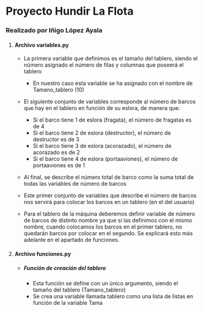 # Proyecto Hundir La Flota
### Realizado por Iñigo López Ayala

1. #### Archivo variables.py

    * La primera variable que definimos es el tamaño del tablero, siendo el número asignado el número de filas y columnas que poseerá el tablero 
        - En nuestro caso esta variable se ha asignado con el nombre de Tamano_tablero (10)
    * El siguiente conjunto de variables corresponde al número de barcos que hay en el tablero en función de su eslora, de manera que:
        - Si el barco tiene 1 de eslora (fragata), el número de fragatas es de 4
        - Si el barco tiene 2 de eslora (destructor), el número de destructor es de 3
        - Si el barco tiene 3 de eslora (acorazado), el número de acorazado es de 2
        - Si el barco tiene 4 de eslora (portaaviones), el número de portaaviones es de 1
    * Al final, se describe el número total de barco como la suma total de todas las variables de número de barcos

    * Este primer conjunto de variables que describe el número de barcos nos servirá para colocar los barcos en un tablero (en el del usuario)

    * Para el tablero de la máquina deberemos definir variable de número de barcos de distinto nombre ya que si las definimos con el mismo nombre, cuando colocamos los barcos en el primer tablero, no quedarán barcos por colocar en el segundo. Se explicará esto más adelante en el apartado de funciones.

2. #### Archivo funciones.py

    * ##### Función de creación del tablero

        * Esta función se define con un único argumento, siendo el tamaño del tablero (Tamano_tablero)
        * Se crea una variable llamada tablero como una lista de listas en función de la variable Tama

